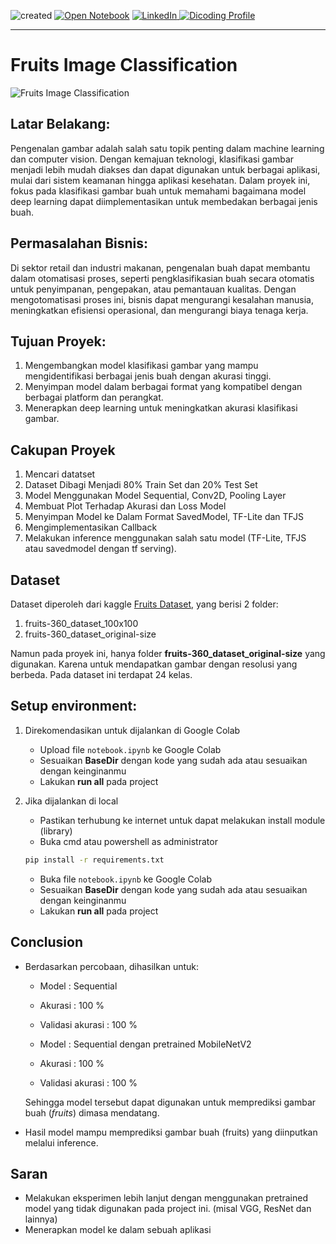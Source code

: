 ![created](https://img.shields.io/badge/created-28/07/2024-blue)
[![Open Notebook](https://img.shields.io/badge/Open_Notebook!-blue?logo=jupyter)](https://maulanakavaldo.github.io/fruits-classification/notebook.html)
<a href="https://www.linkedin.com/in/maulana-kavaldo/" target="_blank">
  <img src="https://img.shields.io/badge/LinkedIn-blue?logo=linkedin" alt="LinkedIn">
</a>
<a href="https://www.dicoding.com/users/mkavaldo/academies" target="_blank">
  <img src="https://img.shields.io/badge/Dicoding_Profile-blue?logo=browser" alt="Dicoding Profile">
</a>

---

# Fruits Image Classification

![Fruits Image Classification](https://github.com/user-attachments/assets/02ceccd3-973d-4b0c-ab38-ff7d726288d5)

## Latar Belakang:
Pengenalan gambar adalah salah satu topik penting dalam machine learning dan computer vision. Dengan kemajuan teknologi, klasifikasi gambar menjadi lebih mudah diakses dan dapat digunakan untuk berbagai aplikasi, mulai dari sistem keamanan hingga aplikasi kesehatan. Dalam proyek ini, fokus pada klasifikasi gambar buah untuk memahami bagaimana model deep learning dapat diimplementasikan untuk membedakan berbagai jenis buah.

## Permasalahan Bisnis:
Di sektor retail dan industri makanan, pengenalan buah dapat membantu dalam otomatisasi proses, seperti pengklasifikasian buah secara otomatis untuk penyimpanan, pengepakan, atau pemantauan kualitas. Dengan mengotomatisasi proses ini, bisnis dapat mengurangi kesalahan manusia, meningkatkan efisiensi operasional, dan mengurangi biaya tenaga kerja.

## Tujuan Proyek:
1. Mengembangkan model klasifikasi gambar yang mampu mengidentifikasi berbagai jenis buah dengan akurasi tinggi.
2. Menyimpan model dalam berbagai format yang kompatibel dengan berbagai platform dan perangkat.
3. Menerapkan deep learning untuk meningkatkan akurasi klasifikasi gambar.

## Cakupan Proyek
1. Mencari datatset
2. Dataset Dibagi Menjadi 80% Train Set dan 20% Test Set
3. Model Menggunakan Model Sequential, Conv2D, Pooling Layer
4. Membuat Plot Terhadap Akurasi dan Loss Model
5. Menyimpan Model ke Dalam Format SavedModel, TF-Lite dan TFJS
6. Mengimplementasikan Callback
7. Melakukan inference menggunakan salah satu model (TF-Lite, TFJS atau savedmodel dengan tf serving).

## Dataset
Dataset diperoleh dari kaggle <a href="https://www.kaggle.com/datasets/moltean/fruits" target='_blank'>Fruits Dataset</a>, yang berisi 2 folder:

1. fruits-360_dataset_100x100
2. fruits-360_dataset_original-size

Namun pada proyek ini, hanya folder **fruits-360_dataset_original-size** yang digunakan. Karena untuk mendapatkan gambar dengan resolusi yang berbeda.
Pada dataset ini terdapat 24 kelas.

## Setup environment:

1. Direkomendasikan untuk dijalankan di Google Colab

    - Upload file `notebook.ipynb` ke Google Colab 
    - Sesuaikan **BaseDir** dengan kode yang sudah ada atau sesuaikan dengan keinginanmu
    - Lakukan **run all** pada project

2. Jika dijalankan di local
    - Pastikan terhubung ke internet untuk dapat melakukan install module (library) 
    - Buka cmd atau powershell as administrator

    ```bash
    pip install -r requirements.txt
    ```
    - Buka file `notebook.ipynb` ke Google Colab 
    - Sesuaikan **BaseDir** dengan kode yang sudah ada atau sesuaikan dengan keinginanmu
    - Lakukan **run all** pada project

 ## Conclusion
- Berdasarkan percobaan, dihasilkan untuk:
    - Model              : Sequential
    - Akurasi            : 100 %
    - Validasi akurasi   : 100 %

    - Model              : Sequential dengan pretrained MobileNetV2
    - Akurasi            : 100 %
    - Validasi akurasi   : 100 %

   Sehingga model tersebut dapat digunakan untuk memprediksi gambar buah (_fruits_) dimasa mendatang.
- Hasil model mampu memprediksi gambar buah (fruits) yang diinputkan melalui inference.

## Saran
- Melakukan eksperimen lebih lanjut dengan menggunakan pretrained model yang tidak digunakan pada project ini. (misal VGG, ResNet dan lainnya)
- Menerapkan model ke dalam sebuah aplikasi

